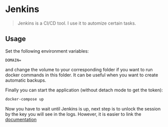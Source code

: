 # Jenkins

> Jenkins is a CI/CD tool. I use it to automize certain tasks.

## Usage

Set the following environment variables:

```env
DOMAIN=
```

and change the volume to your corresponding folder if you want to run docker commands in this folder. It can be useful when you want to create automatic backups.

Finally you can start the application (without detach mode to get the token):

```sh
docker-compose up
```

Now you have to wait until Jenkins is up, next step is to unlock the session by the key you will see in the logs. However, it is easier to link the [documentation](https://hub.docker.com/_/jenkins)
